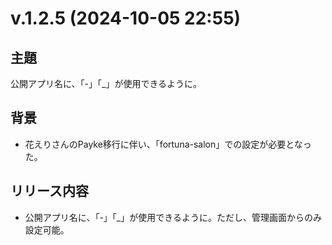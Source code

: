 # v.1.2.5 (2024-10-05 22:55)

## 主題

公開アプリ名に、「-」「_」が使用できるように。

## 背景

- 花えりさんのPayke移行に伴い、「fortuna-salon」での設定が必要となった。

## リリース内容

- 公開アプリ名に、「-」「_」が使用できるように。ただし、管理画面からのみ設定可能。
